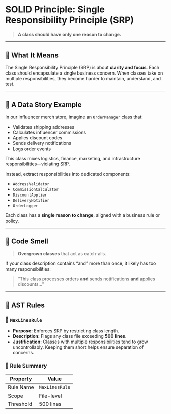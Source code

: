 # SOLID Principle: Single Responsibility Principle (SRP)

> **A class should have only one reason to change.**

---

## 🧠 What It Means

The Single Responsibility Principle (SRP) is about **clarity and focus**. Each class should encapsulate a single business concern. When classes take on multiple responsibilities, they become harder to maintain, understand, and test.

---

## 🧵 A Data Story Example

In our influencer merch store, imagine an `OrderManager` class that:

- Validates shipping addresses  
- Calculates influencer commissions  
- Applies discount codes  
- Sends delivery notifications  
- Logs order events

This class mixes logistics, finance, marketing, and infrastructure responsibilities—violating SRP.

Instead, extract responsibilities into dedicated components:

- `AddressValidator`
- `CommissionCalculator`
- `DiscountApplier`
- `DeliveryNotifier`
- `OrderLogger`

Each class has a **single reason to change**, aligned with a business rule or policy.

---

## 🚩 Code Smell

> **Overgrown classes** that act as catch-alls.

If your class description contains “and” more than once, it likely has too many responsibilities:
> “This class processes orders **and** sends notifications **and** applies discounts...”

---

## 🧪 AST Rules

### 📌 `MaxLinesRule`

- **Purpose:** Enforces SRP by restricting class length.
- **Description:** Flags any class file exceeding **500 lines**.
- **Justification:** Classes with multiple responsibilities tend to grow uncontrollably. Keeping them short helps ensure separation of concerns.

### 🔧 Rule Summary

| Property     | Value              |
|--------------|--------------------|
| Rule Name    | `MaxLinesRule`     |
| Scope        | File-level         |
| Threshold    | 500 lines          |
